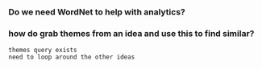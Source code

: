 ### Do we need WordNet to help with analytics?



### how do grab themes from an idea and use this to find similar?
    themes query exists
    need to loop around the other ideas

